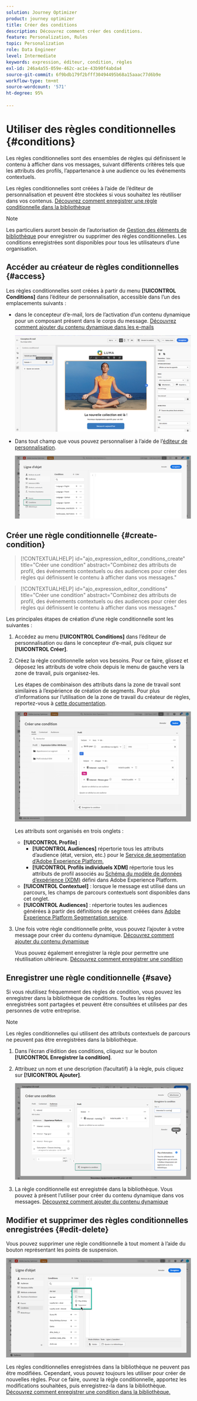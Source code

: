 ```yaml
---
solution: Journey Optimizer
product: journey optimizer
title: Créer des conditions
description: Découvrez comment créer des conditions.
feature: Personalization, Rules
topic: Personalization
role: Data Engineer
level: Intermediate
keywords: expression, éditeur, condition, règles
exl-id: 246a4a55-059e-462c-ac1e-43b90f4abda4
source-git-commit: 6f9bdb179f2bfff30494495b68a15aaac77d6b9e
workflow-type: tm+mt
source-wordcount: '571'
ht-degree: 95%

---
```


# Utiliser des règles conditionnelles {#conditions}

Les règles conditionnelles sont des ensembles de règles qui définissent le contenu à afficher dans vos messages, suivant différents critères tels que les attributs des profils, l’appartenance à une audience ou les événements contextuels.

Les règles conditionnelles sont créées à l’aide de l’éditeur de personnalisation et peuvent être stockées si vous souhaitez les réutiliser dans vos contenus. [Découvrez comment enregistrer une règle conditionnelle dans la bibliothèque](#save)

>[!NOTE]
>
>Les particuliers auront besoin de l’autorisation de [Gestion des éléments de bibliothèque](../administration/ootb-product-profiles.md) pour enregistrer ou supprimer des règles conditionnelles. Les conditions enregistrées sont disponibles pour tous les utilisateurs d’une organisation.

## Accéder au créateur de règles conditionnelles {#access}

Les règles conditionnelles sont créées à partir du menu **[!UICONTROL Conditions]** dans l’éditeur de personnalisation, accessible dans l’un des emplacements suivants :

* dans le concepteur d’e-mail, lors de l’activation d’un contenu dynamique pour un composant présent dans le corps du message. [Découvrez comment ajouter du contenu dynamique dans les e-mails](dynamic-content.md#emails)

  ![](assets/conditions-access-email.png)

* Dans tout champ que vous pouvez personnaliser à l’aide de l’[éditeur de personnalisation](personalization-build-expressions.md).

  ![](assets/conditions-access-editor.png)

## Créer une règle conditionnelle {#create-condition}

>[!CONTEXTUALHELP]
>id="ajo_expression_editor_conditions_create"
>title="Créer une condition"
>abstract="Combinez des attributs de profil, des événements contextuels ou des audiences pour créer des règles qui définissent le contenu à afficher dans vos messages."

>[!CONTEXTUALHELP]
>id="ajo_expression_editor_conditions"
>title="Créer une condition"
>abstract="Combinez des attributs de profil, des événements contextuels ou des audiences pour créer des règles qui définissent le contenu à afficher dans vos messages."

Les principales étapes de création d’une règle conditionnelle sont les suivantes :

1. Accédez au menu **[!UICONTROL Conditions]** dans l’éditeur de personnalisation ou dans le concepteur d’e-mail, puis cliquez sur **[!UICONTROL Créer]**.

1. Créez la règle conditionnelle selon vos besoins. Pour ce faire, glissez et déposez les attributs de votre choix depuis le menu de gauche vers la zone de travail, puis organisez-les.

   Les étapes de combinaison des attributs dans la zone de travail sont similaires à l’expérience de création de segments. Pour plus d’informations sur l’utilisation de la zone de travail du créateur de règles, reportez-vous à [cette documentation](https://experienceleague.adobe.com/docs/experience-platform/segmentation/ui/segment-builder.html?lang=fr#rule-builder-canvas).

   ![](assets/conditions-create.png)

   Les attributs sont organisés en trois onglets :

   * **[!UICONTROL Profile]** :
      * **[!UICONTROL Audiences]** répertorie tous les attributs d’audience (état, version, etc.) pour le [Service de segmentation d’Adobe Experience Platform](https://experienceleague.adobe.com/docs/experience-platform/segmentation/home.html?lang=fr),
      * **[!UICONTROL Profils individuels XDM]** répertorie tous les attributs de profil associés au [Schéma du modèle de données d’expérience (XDM)](https://experienceleague.adobe.com/docs/experience-platform/xdm/home.html?lang=fr) défini dans Adobe Experience Platform.
   * **[!UICONTROL Contextuel]** : lorsque le message est utilisé dans un parcours, les champs de parcours contextuels sont disponibles dans cet onglet.
   * **[!UICONTROL Audiences]** : répertorie toutes les audiences générées à partir des définitions de segment créées dans [Adobe Experience Platform Segmentation service](https://experienceleague.adobe.com/docs/experience-platform/segmentation/home.html?lang=fr).

1. Une fois votre règle conditionnelle prête, vous pouvez l’ajouter à votre message pour créer du contenu dynamique. [Découvrez comment ajouter du contenu dynamique](dynamic-content.md)

   Vous pouvez également enregistrer la règle pour permettre une réutilisation ultérieure. [Découvrez comment enregistrer une condition](#save)

## Enregistrer une règle conditionnelle {#save}

Si vous réutilisez fréquemment des règles de condition, vous pouvez les enregistrer dans la bibliothèque de conditions. Toutes les règles enregistrées sont partagées et peuvent être consultées et utilisées par des personnes de votre entreprise.

>[!NOTE]
>
>Les règles conditionnelles qui utilisent des attributs contextuels de parcours ne peuvent pas être enregistrées dans la bibliothèque.

1. Dans l’écran d’édition des conditions, cliquez sur le bouton **[!UICONTROL Enregistrer la condition]**.

1. Attribuez un nom et une description (facultatif) à la règle, puis cliquez sur **[!UICONTROL Ajouter]**.

   ![](assets/conditions-name-description.png)

1. La règle conditionnelle est enregistrée dans la bibliothèque. Vous pouvez à présent l’utiliser pour créer du contenu dynamique dans vos messages. [Découvrez comment ajouter du contenu dynamique](dynamic-content.md)

## Modifier et supprimer des règles conditionnelles enregistrées {#edit-delete}

Vous pouvez supprimer une règle conditionnelle à tout moment à l’aide du bouton représentant les points de suspension.

![](assets/conditions-open.png)

Les règles conditionnelles enregistrées dans la bibliothèque ne peuvent pas être modifiées. Cependant, vous pouvez toujours les utiliser pour créer de nouvelles règles. Pour ce faire, ouvrez la règle conditionnelle, apportez les modifications souhaitées, puis enregistrez-la dans la bibliothèque. [Découvrez comment enregistrer une condition dans la bibliothèque.](#save)
